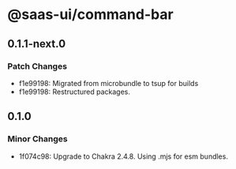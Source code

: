 # @saas-ui/command-bar

## 0.1.1-next.0

### Patch Changes

- f1e99198: Migrated from microbundle to tsup for builds
- f1e99198: Restructured packages.

## 0.1.0

### Minor Changes

- 1f074c98: Upgrade to Chakra 2.4.8. Using .mjs for esm bundles.
